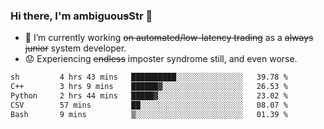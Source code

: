 ### Hi there, I'm ambiguou~~s~~Str 👋

<!--
**ambiguoustexture/ambiguoustexture** is a ✨ _special_ ✨ repository because its `README.md` (this file) appears on your GitHub profile.

Here are some ideas to get you started:
-->
- 🔭 I’m currently working ~~on automated/low-latency trading~~ as a ~~always junior~~ system developer.
- :worried: Experiencing ~~endless~~ imposter syndrome still, and even worse.

<!--START_SECTION:waka-->

```txt
sh         4 hrs 43 mins   ██████████░░░░░░░░░░░░░░░   39.78 %
C++        3 hrs 9 mins    ██████▓░░░░░░░░░░░░░░░░░░   26.53 %
Python     2 hrs 44 mins   █████▓░░░░░░░░░░░░░░░░░░░   23.02 %
CSV        57 mins         ██░░░░░░░░░░░░░░░░░░░░░░░   08.07 %
Bash       9 mins          ▒░░░░░░░░░░░░░░░░░░░░░░░░   01.39 %
```

<!--END_SECTION:waka-->
